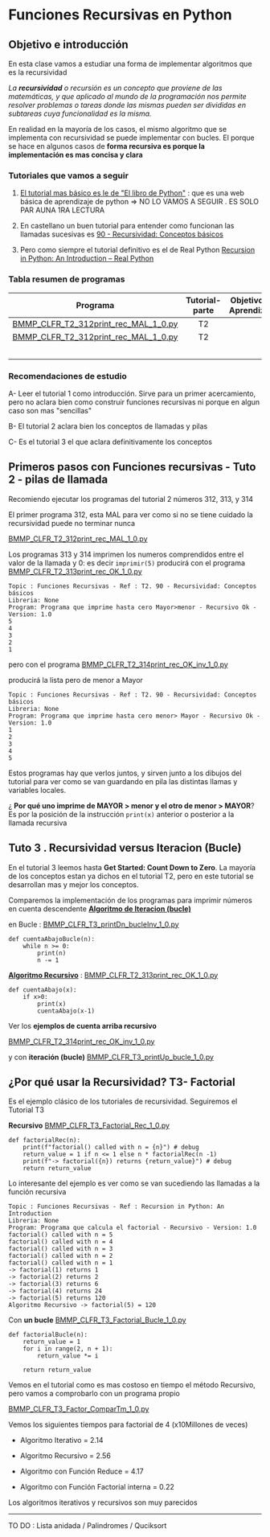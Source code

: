 # Funciones Recursivas en Python

## Objetivo e introducción

En esta clase vamos a estudiar una forma de implementar algoritmos que es la recursividad 

*La **recursividad** o recursión es un concepto que proviene de las matemáticas, y que aplicado al mundo de la programación nos permite resolver problemas o tareas donde las mismas pueden ser divididas en subtareas cuya funcionalidad es la misma.*

En realidad en la mayoría de los casos, el mismo algoritmo que se implementa con recursividad se puede implementar con bucles. El porque se hace en algunos casos de **forma recursiva es porque la implementación es mas concisa y clara**

### Tutoriales que vamos a seguir

1. [El tutorial mas básico es le de "El libro de Python"](https://ellibrodepython.com/recursividad) : que es una web básica de aprendizaje de python => NO LO VAMOS A SEGUIR . ES SOLO PAR AUNA 1RA LECTURA

2. En castellano un buen tutorial para entender como funcionan las llamadas sucesivas es [90 - Recursividad: Conceptos básicos](https://www.tutorialesprogramacionya.com/pythonya/detalleconcepto.php?punto=90&codigo=91&inicio=75)

3. Pero como siempre el tutorial definitivo es el de Real Python [Recursion in Python: An Introduction – Real Python](https://realpython.com/python-recursion/)

### Tabla resumen de programas

| Programa                                                                     | Tutorial-parte | Objetivo de Aprendizaje |
| ---------------------------------------------------------------------------- |:--------------:| ----------------------- |
| [BMMP_CLFR_T2_312print_rec_MAL_1_0.py](BMMP_CLFR_T2_312print_rec_MAL_1_0.py) | T2             |                         |
| [BMMP_CLFR_T2_312print_rec_MAL_1_0.py](BMMP_CLFR_T2_312print_rec_MAL_1_0.py) | T2             |                         |
|                                                                              |                |                         |
|                                                                              |                |                         |
|                                                                              |                |                         |
|                                                                              |                |                         |
|                                                                              |                |                         |

### Recomendaciones de estudio

A- Leer el tutorial 1 como introducción. Sirve para un primer acercamiento, pero no aclara bien como construir funciones recursivas ni porque en algun caso son mas "sencillas"

B- El tutorial 2 aclara bien los conceptos de llamadas y pilas

C- Es el tutorial 3 el que aclara definitivamente los conceptos

## **Primeros pasos con Funciones recursivas - Tuto 2** - pilas de llamada

Recomiendo ejecutar los programas del tutorial 2 números 312, 313, y 314

El primer programa 312, esta MAL para ver como si no se tiene cuidado la recursividad puede no terminar nunca

[BMMP_CLFR_T2_312print_rec_MAL_1_0.py](BMMP_CLFR_T2_312print_rec_MAL_1_0.py)

Los programas 313 y 314 imprimen los numeros comprendidos entre el valor de la llamada y 0: es decir `imprimir(5)` producirá con el programa [BMMP_CLFR_T2_313print_rec_OK_1_0.py](BMMP_CLFR_T2_313print_rec_OK_1_0.py)

```
Topic : Funciones Recursivas - Ref : T2. 90 - Recursividad: Conceptos básicos
Libreria: None
Program: Programa que imprime hasta cero Mayor>menor - Recursivo Ok - Version: 1.0
5
4
3
2
1
```

pero con el programa [BMMP_CLFR_T2_314print_rec_OK_inv_1_0.py](BMMP_CLFR_T2_314print_rec_OK_inv_1_0.py)

producirá la lista pero de menor a Mayor

```
Topic : Funciones Recursivas - Ref : T2. 90 - Recursividad: Conceptos básicos
Libreria: None
Program: Programa que imprime hasta cero menor> Mayor - Recursivo Ok - Version: 1.0
1
2
3
4
5
```

Estos programas hay que verlos juntos, y sirven junto a los dibujos del tutorial para ver como se van guardando en pila las distintas llamas y variables locales.

¿ **Por qué uno imprime de MAYOR > menor y el otro de menor > MAYOR**? Es por la posición de la instrucción `print(x)` anterior o posterior a la llamada recursiva

## Tuto 3 . Recursividad versus Iteracion (Bucle)

En el tutorial 3 leemos hasta **Get Started: Count Down to Zero**. La mayoría de los conceptos estan ya dichos en el tutorial T2, pero en este tutorial se desarrollan mas y mejor los conceptos.

Comparemos la implementación de los programas para imprimir números en cuenta descendente  <u>**Algoritmo de Iteracion (bucle)**</u>

en Bucle : [BMMP_CLFR_T3_printDn_bucleInv_1_0.py](BMMP_CLFR_T3_printDn_bucleInv_1_0.py)

```
def cuentaAbajoBucle(n):
    while n >= 0:
        print(n)
        n -= 1
```

<u>**Algoritmo Recursivo**</u> : [BMMP_CLFR_T2_313print_rec_OK_1_0.py](BMMP_CLFR_T2_313print_rec_OK_1_0.py)

```
def cuentaAbajo(x):
    if x>0:
        print(x)
        cuentaAbajo(x-1)
```

Ver los **ejemplos de cuenta arriba recursivo**

[BMMP_CLFR_T2_314print_rec_OK_inv_1_0.py](BMMP_CLFR_T2_314print_rec_OK_inv_1_0.py)

y con **iteración (bucle)**  [BMMP_CLFR_T3_printUp_bucle_1_0.py](BMMP_CLFR_T3_printUp_bucle_1_0.py)

## ¿Por qué usar la Recursividad? T3- Factorial

Es el ejemplo clásico de los tutoriales de recursividad. Seguiremos el Tutorial T3

**Recursivo** [BMMP_CLFR_T3_Factorial_Rec_1_0.py](BMMP_CLFR_T3_Factorial_Rec_1_0.py)

```
def factorialRec(n):
    print(f"factorial() called with n = {n}") # debug
    return_value = 1 if n <= 1 else n * factorialRec(n -1)
    print(f"-> factorial({n}) returns {return_value}") # debug
    return return_value
```

Lo interesante del ejemplo es ver como se van sucediendo las llamadas a la función recursiva

```
Topic : Funciones Recursivas - Ref : Recursion in Python: An Introduction
Libreria: None
Program: Programa que calcula el factorial - Recursivo - Version: 1.0
factorial() called with n = 5
factorial() called with n = 4
factorial() called with n = 3
factorial() called with n = 2
factorial() called with n = 1
-> factorial(1) returns 1
-> factorial(2) returns 2
-> factorial(3) returns 6
-> factorial(4) returns 24
-> factorial(5) returns 120
Algoritmo Recursivo -> factorial(5) = 120
```

Con **un bucle** [BMMP_CLFR_T3_Factorial_Bucle_1_0.py](BMMP_CLFR_T3_Factorial_Bucle_1_0.py)

```
def factorialBucle(n):
    return_value = 1
    for i in range(2, n + 1):
        return_value *= i

    return return_value
```

Vemos en el tutorial como es mas costoso en tiempo el método Recursivo, pero vamos a comprobarlo con un programa propio

[BMMP_CLFR_T3_Factor_ComparTm_1_0.py](BMMP_CLFR_T3_Factor_ComparTm_1_0.py)

Vemos los siguientes tiempos para factorial de 4 (x10Millones de veces)

- Algoritmo Iterativo = 2.14

- Algoritmo Recursivo = 2.56

- Algoritmo con Función Reduce = 4.17

- Algoritmo con Función Factorial interna = 0.22

Los algoritmos iterativos y recursivos son muy parecidos

---

TO DO :  Lista anidada / Palindromes / Quciksort
